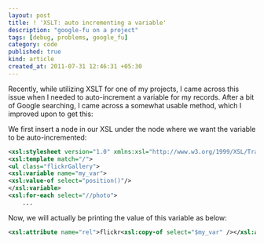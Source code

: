 ```yaml
---
layout: post
title: ! 'XSLT: auto incrementing a variable'
description: "google-fu on a project"
tags: [debug, problems, google_fu]
category: code
published: true
kind: article
created_at: 2011-07-31 12:46:31 +05:30
---
```


Recently, while utilizing XSLT for one of my projects, I came across this
issue when I needed to auto-increment a variable for my records. After a bit
of Google searching, I came across a somewhat usable method, which I improved
upon to get this:

<!-- more -->

We first insert a node in our XSL under the node where we want the variable to
be auto-incremented:

``` xml Position The Variable start:1 mark:4-5
<xsl:stylesheet version="1.0" xmlns:xsl="http://www.w3.org/1999/XSL/Transform">
<xsl:template match="/">
<ul class="flickrGallery">
<xsl:variable name="my_var">
<xsl:value-of select="position()"/>
</xsl:variable>
<xsl:for-each select="//photo">
    ...
```

Now, we will actually be printing the value of this variable as below:

``` xml print the value of the variable
<xsl:attribute name="rel">flickr<xsl:copy-of select="$my_var" /></xsl:attribute>
```

